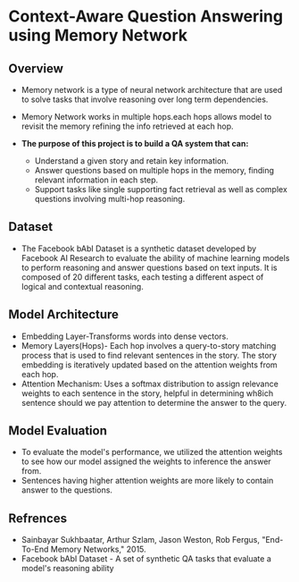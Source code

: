 # Context-Aware Question Answering using Memory Network
## Overview
  + Memory network is a type of neural network architecture that are used to solve tasks that  involve reasoning over long term dependencies.
  + Memory Network works in multiple hops.each hops allows model to revisit the memory refining the info retrieved at each hop.

 + **The purpose of this project is to build a QA system that can:**
   * Understand a given story and retain key information.
   * Answer questions based on multiple hops in the memory, finding relevant information in each step.
   * Support tasks like single supporting fact retrieval as well as complex questions involving multi-hop reasoning.
  
## Dataset
  * The Facebook bAbI Dataset is a synthetic dataset developed by Facebook AI Research to       evaluate the ability of machine learning models to perform reasoning and answer questions    based on text inputs. It is composed of 20 different tasks, each testing a different aspect of logical and contextual reasoning.

## Model Architecture
  + Embedding Layer-Transforms words into dense vectors.
  + Memory Layers(Hops)- Each hop involves a query-to-story matching process that is used to find relevant sentences in the story. The story embedding is iteratively updated based on the attention weights from each hop.
  + Attention Mechanism: Uses a softmax distribution to assign relevance weights to each sentence in the story, helpful in determining wh8ich sentence should we pay attention to determine the answer to the query.

## Model Evaluation
  + To evaluate the model's performance, we utilized the attention weights to see how our model assigned the weights to inference the answer from.
  + Sentences having higher attention weights are more likely to contain answer to the questions.

## Refrences
 + Sainbayar Sukhbaatar, Arthur Szlam, Jason Weston, Rob Fergus, "End-To-End Memory Networks," 2015.
 + Facebook bAbI Dataset - A set of synthetic QA tasks that evaluate a model's reasoning ability
